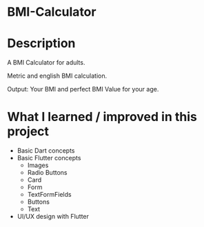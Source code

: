 # BMI-Calculator

# Description

A BMI Calculator for adults.

Metric and english BMI calculation.

Output: Your BMI and perfect BMI Value for your age.

# What I learned / improved in this project

- Basic Dart concepts
- Basic Flutter concepts
    - Images
    - Radio Buttons
    - Card
    - Form
    - TextFormFields
    - Buttons
    - Text
- UI/UX design with Flutter
